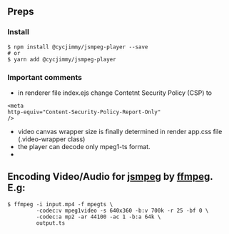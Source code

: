 ## Preps

### Install

```shell
$ npm install @cycjimmy/jsmpeg-player --save
# or
$ yarn add @cycjimmy/jsmpeg-player
```

### Important comments
* in renderer file index.ejs change Contetnt Security Policy (CSP) to 
```shell
<meta
http-equiv="Content-Security-Policy-Report-Only"
/>
```    
* video canvas wrapper size is finally determined in render app.css file (.video-wrapper class)
* the player can decode only mpeg1-ts format. 
* 
## Encoding Video/Audio for [jsmpeg](https://github.com/phoboslab/jsmpeg) by [ffmpeg](https://ffmpeg.org/). E.g:
```shell
$ ffmpeg -i input.mp4 -f mpegts \
         -codec:v mpeg1video -s 640x360 -b:v 700k -r 25 -bf 0 \
         -codec:a mp2 -ar 44100 -ac 1 -b:a 64k \
         output.ts
```
